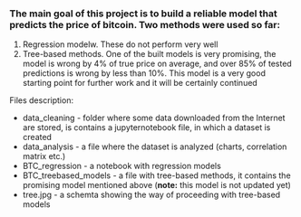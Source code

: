 ### The main goal of this project is to build a reliable model that predicts the price of bitcoin. Two methods were used so far:
1. Regression modelw. These do not perform very well
2. Tree-based methods. One of the built models is very promising, the model is wrong by 4% of true price on average, and over 85% of tested predictions is wrong by less than 10%. This model is a very good starting point for further work and it will be certainly continued

Files description:
- data_cleaning - folder where some data downloaded from the Internet are stored, is contains a jupyternotebook file, in which a dataset is created
- data_analysis - a file where the dataset is analyzed (charts, correlation matrix etc.)
- BTC_regression - a notebook with regression models
- BTC_treebased_models - a file with tree-based methods, it contains the promising model mentioned above  (__note:__ this model is not updated yet)
- tree.jpg - a schemta showing the way of proceeding with tree-based models
